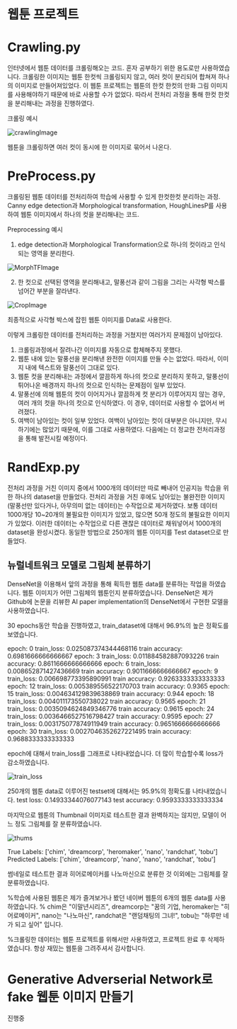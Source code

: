 # **웹툰 프로젝트**

# Crawling.py

인터넷에서 웹툰 데이터를 크롤링해오는 코드.  혼자 공부하기 위한 용도로만 사용하였습니다.
크롤링한 이미지는 웹툰 한컷씩 크롤링되지 않고, 여러 컷이 분리되어 합쳐져 하나의 이미지로 만들어져있었다.
이 웹툰 프로젝트는 웹툰의 한컷 한컷의 만화 그림 이미지를 사용해야하기 때문에 바로 사용할 수가 없었다.
따라서 전처리 과정을 통해 한컷 한컷을 분리해내는 과정을 진행하였다.

크롤링 예시

![crawlingImage](https://user-images.githubusercontent.com/54815470/133966483-6217447f-3f18-42e7-9270-dea5ac71a7ef.png)

웹툰을 크롤링하면 여러 컷이 동시에 한 이미지로 묶어서 나온다.


# PreProcess.py

크롤링된 웹툰 데이터를 전처리하여 학습에 사용할 수 있게 한컷한컷 분리하는 과정.
Canny edge detection과 Morphological transformation, HoughLinesP를 사용하여 웹툰 이미지에서 하나의 컷을 분리해내는 코드.

Preprocessing 예시

1. edge detection과 Morphological Transformation으로 하나의 컷이라고 인식되는 영역을 분리한다.

![MorphTFImage](https://user-images.githubusercontent.com/54815470/133968632-1e70963a-b713-487d-bd00-bbd237c53efc.png)


2. 한 컷으로 선택된 영역을 분리해내고, 말풍선과 같이 그림을 그리는 사각형 박스를 넘어간 부분을 잘라낸다.

![CropImage](https://user-images.githubusercontent.com/54815470/133968647-8a6ede78-470b-46e8-8d27-12f17bd71eee.png)


최종적으로 사각형 박스에 잡힌 웹툰 이미지를 Data로 사용한다.

이렇게 크롤링한 데이터를 전처리하는 과정을 거쳤지만 여러가지 문제점이 남아있다.

1. 크롤링과정에서 잘려나간 이미지를 자동으로 합체해주지 못했다.
2. 웹툰 내에 있는 말풍선을 분리해낸 완전한 이미지를 만들 수는 없었다. 따라서, 이미지 내에 텍스트와 말풍선이 그대로 있다.
3. 웹툰 컷을 분리해내는 과정에서 깔끔하게 하나의 컷으로 분리하지 못하고, 말풍선이 튀어나온 배경까지 하나의 컷으로 인식하는 문제점이 일부 있었다.
4. 말풍선에 의해 웹툰의 컷이 이어지거나 깔끔하게 컷 분리가 이루어지지 않는 경우, 여러 개의 컷을 하나의 컷으로 인식하였다. 이 경우, 데이터로 사용할 수 없어서 버려졌다.
5. 여백이 남아있는 컷이 일부 있었다. 여백이 남아있는 컷이 대부분은 아니지만, 무시하기에는 많았기 때문에, 이를 그대로 사용하였다. 다음에는 더 정교한 전처리과정을 통해 발전시킬 예정이다. 


# RandExp.py

전처리 과정을 거친 이미지 중에서 1000개의 데이터만 따로 빼내어 인공지능 학습을 위한 하나의 dataset을 만들었다.
전처리 과정을 거친 후에도 남아있는 불완전한 이미지(말풍선만 있다거나, 아무의미 없는 데이터)는 수작업으로 제거하였다.
보통 데이터 1000개당 10~20개의 불필요한 이미지가 있었고, 많으면 50개 정도의 불필요한 이미지가 있었다.
이러한 데이터는 수작업으로 다른 괜찮은 데이터로 채워넣어서 1000개의 dataset을 완성시켰다.
동일한 방법으로 250개의 웹툰 이미지를 Test dataset으로 만들었다.

## 뉴럴네트워크 모델로 그림체 분류하기


DenseNet을 이용해서 앞의 과정을 통해 획득한 웹툰 data를 분류하는 작업을 하였습니다. 웹툰 이미지가 어떤 그림체의 웹툰인지 분류하였습니다.
DenseNet은 제가 Github에 논문을 리뷰한 AI paper implementation의 DenseNet에서 구현한 모델을 사용하였습니다.

30 epochs동안 학습을 진행하였고, train_dataset에 대해서 96.9%의 높은 정확도를 보였습니다.

epoch:  0 train_loss:  0.025087374344468116
          train accuracy:  0.6981666666666667
epoch:  3 train_loss:  0.011884582887093226
          train accuracy:  0.8611666666666666
epoch:  6 train_loss:  0.008652871427436669
          train accuracy:  0.9011666666666667
epoch:  9 train_loss:  0.006698773395890991
          train accuracy:  0.9263333333333333
epoch:  12 train_loss:  0.005389556522170703
          train accuracy:  0.9365
epoch:  15 train_loss:  0.004634129839638869
          train accuracy:  0.944
epoch:  18 train_loss:  0.004011173550738022
          train accuracy:  0.9565
epoch:  21 train_loss:  0.0035094624849346776
          train accuracy:  0.9615
epoch:  24 train_loss:  0.0036466527516798427
          train accuracy:  0.9595
epoch:  27 train_loss:  0.003175077874911949
          train accuracy:  0.9651666666666666
epoch:  30 train_loss:  0.0027046352627221495
          train accuracy:  0.9688333333333333

epoch에 대해서 train_loss를 그래프로 나타내었습니다. 더 많이 학습할수록 loss가 감소하였습니다.

![train_loss](https://user-images.githubusercontent.com/54815470/134124116-672f3518-a052-4d77-a253-84b253c20403.png)

250개의 웹툰 data로 이루어진 testset에 대해서는 95.9%의 정확도를 나타내었습니다.
test loss:  0.14933344076077143     test accuracy:  0.9593333333333334

마지막으로 웹툰의 Thumbnail 이미지로 테스트한 결과 완벽하지는 않지만, 모델이 어느 정도 그림체를 잘 분류하였습니다.

![thums](https://user-images.githubusercontent.com/54815470/134125251-2d70360d-6331-479e-82ab-29842fecf2bf.png)


True Labels:       ['chim', 'dreamcorp', 'heromaker', 'nano', 'randchat', 'tobu']
Predicted Labels:  ['chim', 'dreamcorp', 'nano', 'nano', 'randchat', 'tobu']

썸네일로 테스트한 결과 히어로메이커를 나노마신으로 분류한 것 이외에는 그림체를 잘 분류하였습니다. 

%학습에 사용된 웹툰은 제가 즐겨보거나 봤던 네이버 웹툰의 6개의 웹툰 data를 사용하였습니다.
%  chim은 "이말년시리즈", dreamcorp는 "꿈의 기업, heromaker는 "히어로메이커", nano는 "나노마신", randchat은 "랜덤채팅의 그녀!", tobu는 "하루만 네가 되고 싶어" 입니다.  
  
%크롤링한 데이터는 웹툰 프로젝트를 위해서만 사용하였고, 프로젝트 완료 후 삭제하였습니다. 항상 재밌는 웹툰을 그려주셔서 감사합니다.

# Generative Adverserial Network로 fake 웹툰 이미지 만들기

진행중
